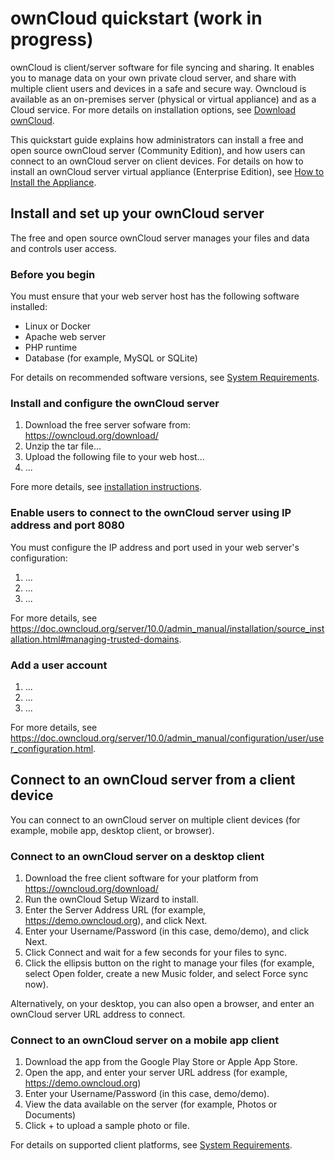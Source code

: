# ownCloud quickstart (work in progress)

ownCloud is client/server software for file syncing and sharing. It enables you to manage data on your own private cloud server, 
and share with multiple client users and devices in a safe and secure way. Owncloud is available as an on-premises server (physical or virtual 
appliance) and as a Cloud service. For more details on installation options, see <a href="https://owncloud.org/download/" target="_blank">Download ownCloud</a>.

This quickstart guide explains how administrators can install a free and open source ownCloud server (Community Edition), and how users can connect 
to an ownCloud server on client devices. For details on how to install an ownCloud server virtual appliance (Enterprise Edition), see 
<a href="https://doc.owncloud.org/server/10.0/admin_manual/appliance/installation.html" target="_blank">How to Install the Appliance</a>.

## Install and set up your ownCloud server
The free and open source ownCloud server manages your files and data and controls user access. 

### Before you begin

You must ensure that your web server host has the following software installed:
- Linux or Docker 
- Apache web server
- PHP runtime
- Database (for example, MySQL or SQLite)

For details on recommended software versions, see <a href="https://doc.owncloud.org/server/10.0/admin_manual/installation/system_requirements.html#officially-recommended-supported-options" target="_blank">System Requirements</a>.

### Install and configure the ownCloud server
  1. Download the free server sofware from:
      https://owncloud.org/download/
  2. Unzip the tar file...
  3. Upload the following file to your web host...
  4. ...

Fore more details, see [installation instructions](https://doc.owncloud.org/server/10.0/admin_manual/installation/). 

### Enable users to connect to the ownCloud server using IP address and port 8080
You must configure the IP address and port used in your web server's configuration:
  1. ...
  2. ...
  3. ...
  
For more details, see https://doc.owncloud.org/server/10.0/admin_manual/installation/source_installation.html#managing-trusted-domains.


### Add a user account
  1. ...
  2. ...
  3. ...
  
For more details, see https://doc.owncloud.org/server/10.0/admin_manual/configuration/user/user_configuration.html.  


## Connect to an ownCloud server from a client device
You can connect to an ownCloud server on multiple client devices (for example, mobile app, desktop client, or browser). 

### Connect to an ownCloud server on a desktop client
  1. Download the free client software for your platform from 
     https://owncloud.org/download/
  2. Run the ownCloud Setup Wizard to install.
  3. Enter the Server Address URL (for example, https://demo.owncloud.org), and click Next.
  4. Enter your Username/Password (in this case, demo/demo), and click Next.
  5. Click Connect and wait for a few seconds for your files to sync.
  6. Click the ellipsis button on the right to manage your files (for example, select Open folder, create a new Music folder, and select Force sync now).
  
  
Alternatively, on your desktop, you can also open a browser, and enter an ownCloud server URL address to connect. 


### Connect to an ownCloud server on a mobile app client
  1. Download the app from the Google Play Store or Apple App Store.
  2. Open the app, and enter your server URL address (for example, https://demo.owncloud.org)
  3. Enter your Username/Password (in this case, demo/demo).
  4. View the data available on the server (for example, Photos or Documents)
  5. Click + to upload a sample photo or file.  
  
For details on supported client platforms, see <a href="https://doc.owncloud.org/server/10.0/admin_manual/installation/system_requirements.html#officially-recommended-supported-options" target="_blank">System Requirements</a>.

 